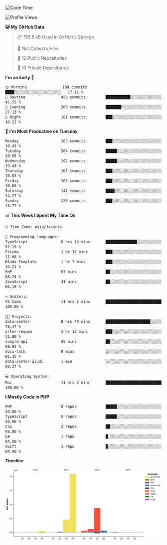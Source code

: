 <!--START_SECTION:waka-->
![Code Time](http://img.shields.io/badge/Code%20Time-383%20hrs%2017%20mins-blue)

![Profile Views](http://img.shields.io/badge/Profile%20Views-0-blue)

**🐱 My GitHub Data** 

> 📦 155.6 kB Used in GitHub's Storage 
 > 
> 🚫 Not Opted to Hire
 > 
> 📜 12 Public Repositories 
 > 
> 🔑 10 Private Repositories 
 > 
**I'm an Early 🐤** 

```text
🌞 Morning                169 commits         ████░░░░░░░░░░░░░░░░░░░░░   17.11 % 
🌆 Daytime                450 commits         ███████████░░░░░░░░░░░░░░   45.55 % 
🌃 Evening                268 commits         ███████░░░░░░░░░░░░░░░░░░   27.13 % 
🌙 Night                  101 commits         ███░░░░░░░░░░░░░░░░░░░░░░   10.22 % 
```
📅 **I'm Most Productive on Tuesday** 

```text
Monday                   103 commits         ███░░░░░░░░░░░░░░░░░░░░░░   10.43 % 
Tuesday                  204 commits         █████░░░░░░░░░░░░░░░░░░░░   20.65 % 
Wednesday                192 commits         █████░░░░░░░░░░░░░░░░░░░░   19.43 % 
Thursday                 107 commits         ███░░░░░░░░░░░░░░░░░░░░░░   10.83 % 
Friday                   105 commits         ███░░░░░░░░░░░░░░░░░░░░░░   10.63 % 
Saturday                 141 commits         ████░░░░░░░░░░░░░░░░░░░░░   14.27 % 
Sunday                   136 commits         ███░░░░░░░░░░░░░░░░░░░░░░   13.77 % 
```


📊 **This Week I Spent My Time On** 

```text
🕑︎ Time Zone: Asia/Jakarta

💬 Programming Languages: 
TypeScript               6 hrs 19 mins       ██████████████░░░░░░░░░░░   57.19 % 
Prisma                   1 hr 17 mins        ███░░░░░░░░░░░░░░░░░░░░░░   11.68 % 
Blade Template           1 hr 7 mins         ███░░░░░░░░░░░░░░░░░░░░░░   10.21 % 
PHP                      57 mins             ██░░░░░░░░░░░░░░░░░░░░░░░   08.74 % 
JavaScript               41 mins             ██░░░░░░░░░░░░░░░░░░░░░░░   06.19 % 

🔥 Editors: 
VS Code                  11 hrs 2 mins       █████████████████████████   100.00 % 

🐱‍💻 Projects: 
data-center              8 hrs 40 mins       ████████████████████░░░░░   78.47 % 
arter-resume             1 hr 12 mins        ███░░░░░░░░░░░░░░░░░░░░░░   11.00 % 
compro-api               59 mins             ██░░░░░░░░░░░░░░░░░░░░░░░   08.91 % 
docu-talk                8 mins              ░░░░░░░░░░░░░░░░░░░░░░░░░   01.35 % 
data-center-aludi        1 min               ░░░░░░░░░░░░░░░░░░░░░░░░░   00.27 % 

💻 Operating System: 
Mac                      11 hrs 2 mins       █████████████████████████   100.00 % 
```

**I Mostly Code in PHP** 

```text
PHP                      5 repos             █████░░░░░░░░░░░░░░░░░░░░   20.00 % 
TypeScript               5 repos             █████░░░░░░░░░░░░░░░░░░░░   20.00 % 
CSS                      2 repos             ██░░░░░░░░░░░░░░░░░░░░░░░   08.00 % 
C#                       1 repo              █░░░░░░░░░░░░░░░░░░░░░░░░   04.00 % 
Swift                    1 repo              █░░░░░░░░░░░░░░░░░░░░░░░░   04.00 % 
```



**Timeline**

![Lines of Code chart](https://raw.githubusercontent.com/brstreet2/brstreet2/main/assets/bar_graph.png)


<!--END_SECTION:waka-->

